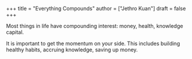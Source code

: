 +++
title = "Everything Compounds"
author = ["Jethro Kuan"]
draft = false
+++

Most things in life have compounding interest: money, health, knowledge capital.

It is important to get the momentum on your side. This includes building healthy
habits, accruing knowledge, saving up money.